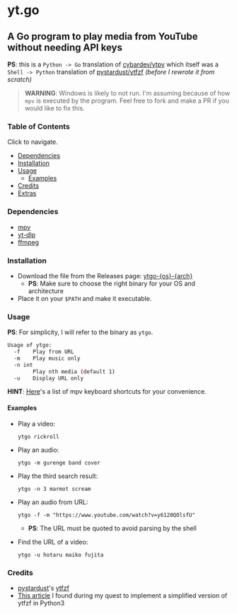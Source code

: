 # yt.go

## A Go program to play media from YouTube without needing API keys

**PS**: this is a `Python -> Go` translation of [cybardev/ytpy][ytpy] which itself was a `Shell -> Python` translation of [pystardust/ytfzf][ytfzf] _(before I rewrote it from scratch)_

> **WARNING**: Windows is likely to not run. I'm assuming because of how `mpv` is executed by the program. Feel free to fork and make a PR if you would like to fix this.

### Table of Contents

Click to navigate.

-   [Dependencies](#Dependencies)
-   [Installation](#Installation)
-   [Usage](#Usage)
    -   [Examples](#Examples)
-   [Credits](#Credits)
-   [Extras](#Extras)

### Dependencies

-   [mpv][mpv]
-   [yt-dlp][ytdl]
-   [ffmpeg][ffmpeg]

### Installation

-   Download the file from the Releases page: [ytgo-{os}-{arch}][release]
    -   **PS**: Make sure to choose the right binary for your OS and architecture
-   Place it on your `$PATH` and make it executable.

### Usage

**PS**: For simplicity, I will refer to the binary as `ytgo`.

```sh
Usage of ytgo:
  -f    Play from URL
  -m    Play music only
  -n int
        Play nth media (default 1)
  -u    Display URL only
```

**HINT**: [Here][mpv_hotkeys]'s a list of mpv keyboard shortcuts for your convenience.

#### Examples

-   Play a video:

    `ytgo rickroll`

-   Play an audio:

    `ytgo -m gurenge band cover`

-   Play the third search result:

    `ytgo -n 3 marmot scream`

-   Play an audio from URL:

    `ytgo -f -m "https://www.youtube.com/watch?v=y6120QOlsfU"`

    -   **PS**: The URL must be quoted to avoid parsing by the shell

-   Find the URL of a video:

    `ytgo -u hotaru maiko fujita`

### Credits

-   [pystardust][pystardust]'s [ytfzf][ytfzf]
-   [This article][article] I found during my quest to implement a simplified version of ytfzf in Python3

<!-- Links -->

[ytpy]: https://github.com/cybardev/ytpy
[release]: https://github.com/cybardev/ytgo/releases/tag/latest
[mpv]: https://github.com/mpv-player/mpv
[ytdl]: https://github.com/yt-dlp/yt-dlp
[ffmpeg]: https://github.com/FFmpeg/FFmpeg
[mpv_hotkeys]: https://defkey.com/mpv-media-player-shortcuts
[pystardust]: https://github.com/pystardust
[ytfzf]: https://github.com/pystardust/ytfzf
[article]: https://www.codeproject.com/articles/873060/python-search-youtube-for-video
